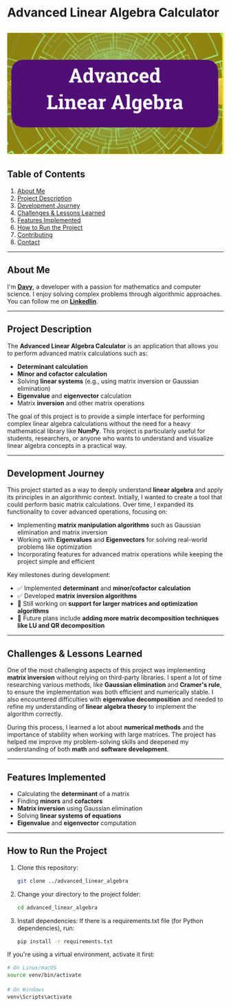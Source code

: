 # **Advanced Linear Algebra Calculator**

![Screenshot](image/algebra.jpg)
---

## **Table of Contents**
1. [About Me](#about-me)
2. [Project Description](#project-description)
3. [Development Journey](#development-journey)
4. [Challenges & Lessons Learned](#challenges--lessons-learned)
5. [Features Implemented](#features-implemented)
6. [How to Run the Project](#how-to-run-the-project)
7. [Contributing](#contributing)
8. [Contact](#contact)
---

## **About Me**  
I'm **[Davy](https://github.com/Giang-Davy)**, a developer with a passion for mathematics and computer science. I enjoy solving complex problems through algorithmic approaches. You can follow me on **[Linkedlin](https://www.linkedin.com/in/davy-dang-vu-956059322/)**.

---

## **Project Description**  
The **Advanced Linear Algebra Calculator** is an application that allows you to perform advanced matrix calculations such as:

- **Determinant calculation**
- **Minor and cofactor calculation**
- Solving **linear systems** (e.g., using matrix inversion or Gaussian elimination)
- **Eigenvalue** and **eigenvector** calculation
- Matrix **inversion** and other matrix operations

The goal of this project is to provide a simple interface for performing complex linear algebra calculations without the need for a heavy mathematical library like **NumPy**. This project is particularly useful for students, researchers, or anyone who wants to understand and visualize linear algebra concepts in a practical way.

---

## **Development Journey**  
This project started as a way to deeply understand **linear algebra** and apply its principles in an algorithmic context. Initially, I wanted to create a tool that could perform basic matrix calculations. Over time, I expanded its functionality to cover advanced operations, focusing on:

- Implementing **matrix manipulation algorithms** such as Gaussian elimination and matrix inversion
- Working with **Eigenvalues** and **Eigenvectors** for solving real-world problems like optimization
- Incorporating features for advanced matrix operations while keeping the project simple and efficient

Key milestones during development:
- ✅ Implemented **determinant** and **minor/cofactor calculation**
- ✅ Developed **matrix inversion algorithms**
- 🔄 Still working on **support for larger matrices and optimization algorithms**
- 🚀 Future plans include **adding more matrix decomposition techniques like LU and QR decomposition**

---

## **Challenges & Lessons Learned**  
One of the most challenging aspects of this project was implementing **matrix inversion** without relying on third-party libraries. I spent a lot of time researching various methods, like **Gaussian elimination** and **Cramer's rule**, to ensure the implementation was both efficient and numerically stable. I also encountered difficulties with **eigenvalue decomposition** and needed to refine my understanding of **linear algebra theory** to implement the algorithm correctly.

During this process, I learned a lot about **numerical methods** and the importance of stability when working with large matrices. The project has helped me improve my problem-solving skills and deepened my understanding of both **math** and **software development**.

---

## **Features Implemented**
- Calculating the **determinant** of a matrix
- Finding **minors** and **cofactors**
- **Matrix inversion** using Gaussian elimination
- Solving **linear systems of equations**
- **Eigenvalue** and **eigenvector** computation

---
## **How to Run the Project**
1. Clone this repository:  
   ```bash
   git clone ../advanced_linear_algebra
   
2. Change your directory to the project folder:
   ```bash
   cd advanced_linear_algebra
3. Install dependencies:
   If there is a requirements.txt file (for Python dependencies), run:
   ```bash
   pip install -r requirements.txt
If you're using a virtual environment, activate it first:
   ```bash
# On Linux/macOS
source venv/bin/activate

# On Windows
venv\Scripts\activate
